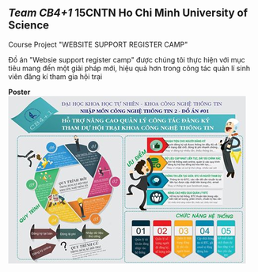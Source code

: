 *Team CB4+1*
**15CNTN Ho Chi Minh University of Science**
---------------------------------------------------------
Course Project "WEBSITE SUPPORT REGISTER CAMP"

Đồ án "Websie support register camp" được chúng tôi thực hiện với mục tiêu mang đến một giải pháp mới, hiệu quả hơn trong công tác quản lí sinh viên đăng kí tham gia hội trại


**Poster**
<img src="https://github.com/CB4-15CNTN/NMCNTT2/blob/master/13000346_989599787761657_708720615253992099_n.jpg">
